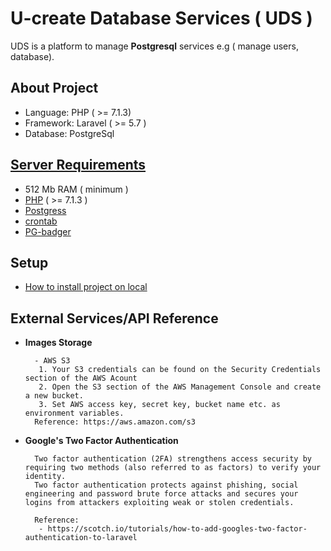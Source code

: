 # U-create Database Services ( UDS )

UDS is a platform to manage **Postgresql** services e.g ( manage users, database).

## About Project

- Language: PHP ( >= 7.1.3)
- Framework: Laravel ( >= 5.7 )
- Database: PostgreSql

## [Server Requirements](https://github.com/parshant-ucreate/db_test/wiki/Server-Requirements)
 - 512 Mb RAM ( minimum )
 - [PHP](https://www.php.net) ( >= 7.1.3  )
 - [Postgress](https://www.postgresql.org/docs/10/index.html)
 - [crontab](https://help.ubuntu.com/community/CronHowto)
 - [PG-badger](http://pgbadger.darold.net/#download)

## Setup
 - [How to install project on local](https://github.com/parshant-ucreate/db_test/wiki/Setup)

## External Services/API Reference

- **Images Storage**
    >
        - AWS S3
         1. Your S3 credentials can be found on the Security Credentials section of the AWS Acount
         2. Open the S3 section of the AWS Management Console and create a new bucket.
         3. Set AWS access key, secret key, bucket name etc. as environment variables.
        Reference: https://aws.amazon.com/s3
        
- **Google's Two Factor Authentication**
    >
        Two factor authentication (2FA) strengthens access security by requiring two methods (also referred to as factors) to verify your identity. 
        Two factor authentication protects against phishing, social engineering and password brute force attacks and secures your logins from attackers exploiting weak or stolen credentials.
        
        Reference: 
         - https://scotch.io/tutorials/how-to-add-googles-two-factor-authentication-to-laravel
